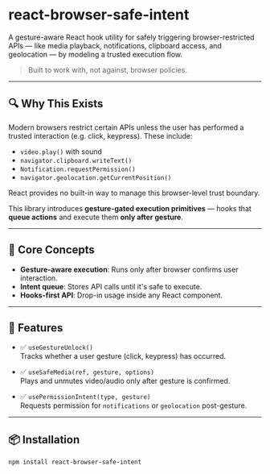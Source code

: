 # react-browser-safe-intent

A gesture-aware React hook utility for safely triggering browser-restricted APIs — like media playback, notifications, clipboard access, and geolocation — by modeling a trusted execution flow.

> Built to work with, not against, browser policies.

---

## 🔍 Why This Exists

Modern browsers restrict certain APIs unless the user has performed a trusted interaction (e.g. click, keypress). These include:

- `video.play()` with sound
- `navigator.clipboard.writeText()`
- `Notification.requestPermission()`
- `navigator.geolocation.getCurrentPosition()`

React provides no built-in way to manage this browser-level trust boundary.

This library introduces **gesture-gated execution primitives** — hooks that **queue actions** and execute them **only after gesture**.

---

## 🧠 Core Concepts

- **Gesture-aware execution**: Runs only after browser confirms user interaction.
- **Intent queue**: Stores API calls until it's safe to execute.
- **Hooks-first API**: Drop-in usage inside any React component.

---

## 🚀 Features

- ✅ `useGestureUnlock()`  
  Tracks whether a user gesture (click, keypress) has occurred.

- ✅ `useSafeMedia(ref, gesture, options)`  
  Plays and unmutes video/audio only after gesture is confirmed.

- ✅ `usePermissionIntent(type, gesture)`  
  Requests permission for `notifications` or `geolocation` post-gesture.

---

## 📦 Installation

```bash
npm install react-browser-safe-intent
